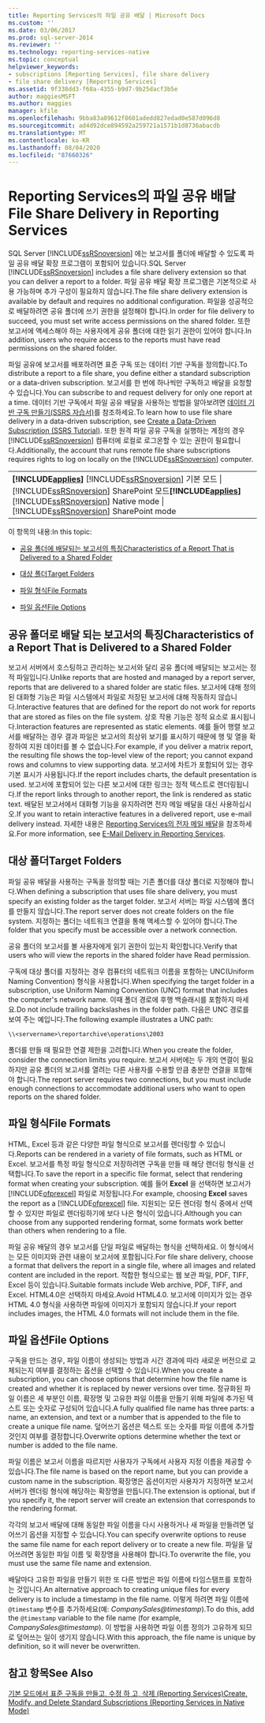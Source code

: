 ```yaml
---
title: Reporting Services의 파일 공유 배달 | Microsoft Docs
ms.custom: ''
ms.date: 03/06/2017
ms.prod: sql-server-2014
ms.reviewer: ''
ms.technology: reporting-services-native
ms.topic: conceptual
helpviewer_keywords:
- subscriptions [Reporting Services], file share delivery
- file share delivery [Reporting Services]
ms.assetid: 9f338dd3-f68a-4355-b9d7-9b25dacf3b5e
author: maggiesMSFT
ms.author: maggies
manager: kfile
ms.openlocfilehash: 9bba83a89612f8601adedd827edad0e587d096d8
ms.sourcegitcommit: ad4d92dce894592a259721a1571b1d8736abacdb
ms.translationtype: MT
ms.contentlocale: ko-KR
ms.lasthandoff: 08/04/2020
ms.locfileid: "87660326"
---
```

# <a name="file-share-delivery-in-reporting-services"></a><span data-ttu-id="17d3b-102">Reporting Services의 파일 공유 배달</span><span class="sxs-lookup"><span data-stu-id="17d3b-102">File Share Delivery in Reporting Services</span></span>
  <span data-ttu-id="17d3b-103">SQL Server [!INCLUDE[ssRSnoversion](../../includes/ssrsnoversion-md.md)] 에는 보고서를 폴더에 배달할 수 있도록 파일 공유 배달 확장 프로그램이 포함되어 있습니다.</span><span class="sxs-lookup"><span data-stu-id="17d3b-103">SQL Server [!INCLUDE[ssRSnoversion](../../includes/ssrsnoversion-md.md)] includes a file share delivery extension so that you can deliver a report to a folder.</span></span> <span data-ttu-id="17d3b-104">파일 공유 배달 확장 프로그램은 기본적으로 사용 가능하며 추가 구성이 필요하지 않습니다.</span><span class="sxs-lookup"><span data-stu-id="17d3b-104">The file share delivery extension is available by default and requires no additional configuration.</span></span> <span data-ttu-id="17d3b-105">파일을 성공적으로 배달하려면 공유 폴더에 쓰기 권한을 설정해야 합니다.</span><span class="sxs-lookup"><span data-stu-id="17d3b-105">In order for file delivery to succeed, you must set write access permissions on the shared folder.</span></span> <span data-ttu-id="17d3b-106">또한 보고서에 액세스해야 하는 사용자에게 공유 폴더에 대한 읽기 권한이 있어야 합니다.</span><span class="sxs-lookup"><span data-stu-id="17d3b-106">In addition, users who require access to the reports must have read permissions on the shared folder.</span></span>  
  
 <span data-ttu-id="17d3b-107">파일 공유에 보고서를 배포하려면 표준 구독 또는 데이터 기반 구독을 정의합니다.</span><span class="sxs-lookup"><span data-stu-id="17d3b-107">To distribute a report to a file share, you define either a standard subscription or a data-driven subscription.</span></span> <span data-ttu-id="17d3b-108">보고서를 한 번에 하나씩만 구독하고 배달을 요청할 수 있습니다.</span><span class="sxs-lookup"><span data-stu-id="17d3b-108">You can subscribe to and request delivery for only one report at a time.</span></span> <span data-ttu-id="17d3b-109">데이터 기반 구독에서 파일 공유 배달을 사용하는 방법을 알아보려면 [데이터 기반 구독 만들기&#40;SSRS 자습서&#41;](../create-a-data-driven-subscription-ssrs-tutorial.md)를 참조하세요.</span><span class="sxs-lookup"><span data-stu-id="17d3b-109">To learn how to use file share delivery in a data-driven subscription, see [Create a Data-Driven Subscription &#40;SSRS Tutorial&#41;](../create-a-data-driven-subscription-ssrs-tutorial.md).</span></span> <span data-ttu-id="17d3b-110">또한 원격 파일 공유 구독을 실행하는 계정의 경우 [!INCLUDE[ssRSnoversion](../../includes/ssrsnoversion-md.md)] 컴퓨터에 로컬로 로그온할 수 있는 권한이 필요합니다.</span><span class="sxs-lookup"><span data-stu-id="17d3b-110">Additionally, the account that runs remote file share subscriptions requires rights to log on locally on the [!INCLUDE[ssRSnoversion](../../includes/ssrsnoversion-md.md)] computer.</span></span>  
  
||  
|-|  
|<span data-ttu-id="17d3b-111">**[!INCLUDE[applies](../../includes/applies-md.md)]** [!INCLUDE[ssRSnoversion](../../includes/ssrsnoversion-md.md)] 기본 모드 &#124; [!INCLUDE[ssRSnoversion](../../includes/ssrsnoversion-md.md)] SharePoint 모드</span><span class="sxs-lookup"><span data-stu-id="17d3b-111">**[!INCLUDE[applies](../../includes/applies-md.md)]**  [!INCLUDE[ssRSnoversion](../../includes/ssrsnoversion-md.md)] Native mode &#124; [!INCLUDE[ssRSnoversion](../../includes/ssrsnoversion-md.md)] SharePoint mode</span></span>|  
  
 <span data-ttu-id="17d3b-112">이 항목의 내용:</span><span class="sxs-lookup"><span data-stu-id="17d3b-112">In this topic:</span></span>  
  
-   [<span data-ttu-id="17d3b-113">공유 폴더에 배달되는 보고서의 특징</span><span class="sxs-lookup"><span data-stu-id="17d3b-113">Characteristics of a Report That is Delivered to a Shared Folder</span></span>](#bkmk_Characteristics)  
  
-   [<span data-ttu-id="17d3b-114">대상 폴더</span><span class="sxs-lookup"><span data-stu-id="17d3b-114">Target Folders</span></span>](#bkmk_target_folders)  
  
-   [<span data-ttu-id="17d3b-115">파일 형식</span><span class="sxs-lookup"><span data-stu-id="17d3b-115">File Formats</span></span>](#bkmk_file_formats)  
  
-   [<span data-ttu-id="17d3b-116">파일 옵션</span><span class="sxs-lookup"><span data-stu-id="17d3b-116">File Options</span></span>](#bkmk_file_options)  
  
##  <a name="characteristics-of-a-report-that-is-delivered-to-a-shared-folder"></a><a name="bkmk_Characteristics"></a><span data-ttu-id="17d3b-117">공유 폴더로 배달 되는 보고서의 특징</span><span class="sxs-lookup"><span data-stu-id="17d3b-117">Characteristics of a Report That is Delivered to a Shared Folder</span></span>  
 <span data-ttu-id="17d3b-118">보고서 서버에서 호스팅하고 관리하는 보고서와 달리 공유 폴더에 배달되는 보고서는 정적 파일입니다.</span><span class="sxs-lookup"><span data-stu-id="17d3b-118">Unlike reports that are hosted and managed by a report server, reports that are delivered to a shared folder are static files.</span></span> <span data-ttu-id="17d3b-119">보고서에 대해 정의된 대화형 기능은 파일 시스템에서 파일로 저장된 보고서에 대해 작동하지 않습니다.</span><span class="sxs-lookup"><span data-stu-id="17d3b-119">Interactive features that are defined for the report do not work for reports that are stored as files on the file system.</span></span> <span data-ttu-id="17d3b-120">상호 작용 기능은 정적 요소로 표시됩니다.</span><span class="sxs-lookup"><span data-stu-id="17d3b-120">Interaction features are represented as static elements.</span></span> <span data-ttu-id="17d3b-121">예를 들어 행렬 보고서를 배달하는 경우 결과 파일은 보고서의 최상위 보기를 표시하기 때문에 행 및 열을 확장하여 지원 데이터를 볼 수 없습니다.</span><span class="sxs-lookup"><span data-stu-id="17d3b-121">For example, if you deliver a matrix report, the resulting file shows the top-level view of the report; you cannot expand rows and columns to view supporting data.</span></span> <span data-ttu-id="17d3b-122">보고서에 차트가 포함되어 있는 경우 기본 표시가 사용됩니다.</span><span class="sxs-lookup"><span data-stu-id="17d3b-122">If the report includes charts, the default presentation is used.</span></span> <span data-ttu-id="17d3b-123">보고서에 포함되어 있는 다른 보고서에 대한 링크는 정적 텍스트로 렌더링됩니다.</span><span class="sxs-lookup"><span data-stu-id="17d3b-123">If the report links through to another report, the link is rendered as static text.</span></span> <span data-ttu-id="17d3b-124">배달된 보고서에서 대화형 기능을 유지하려면 전자 메일 배달을 대신 사용하십시오.</span><span class="sxs-lookup"><span data-stu-id="17d3b-124">If you want to retain interactive features in a delivered report, use e-mail delivery instead.</span></span> <span data-ttu-id="17d3b-125">자세한 내용은 [Reporting Services의 전자 메일 배달](e-mail-delivery-in-reporting-services.md)을 참조하세요.</span><span class="sxs-lookup"><span data-stu-id="17d3b-125">For more information, see [E-Mail Delivery in Reporting Services](e-mail-delivery-in-reporting-services.md).</span></span>  
  
##  <a name="target-folders"></a><a name="bkmk_target_folders"></a><span data-ttu-id="17d3b-126">대상 폴더</span><span class="sxs-lookup"><span data-stu-id="17d3b-126">Target Folders</span></span>  
 <span data-ttu-id="17d3b-127">파일 공유 배달을 사용하는 구독을 정의할 때는 기존 폴더를 대상 폴더로 지정해야 합니다.</span><span class="sxs-lookup"><span data-stu-id="17d3b-127">When defining a subscription that uses file share delivery, you must specify an existing folder as the target folder.</span></span> <span data-ttu-id="17d3b-128">보고서 서버는 파일 시스템에 폴더를 만들지 않습니다.</span><span class="sxs-lookup"><span data-stu-id="17d3b-128">The report server does not create folders on the file system.</span></span> <span data-ttu-id="17d3b-129">지정하는 폴더는 네트워크 연결을 통해 액세스할 수 있어야 합니다.</span><span class="sxs-lookup"><span data-stu-id="17d3b-129">The folder that you specify must be accessible over a network connection.</span></span>  
  
 <span data-ttu-id="17d3b-130">공유 폴더의 보고서를 볼 사용자에게 읽기 권한이 있는지 확인합니다.</span><span class="sxs-lookup"><span data-stu-id="17d3b-130">Verify that users who will view the reports in the shared folder have Read permission.</span></span>  
  
 <span data-ttu-id="17d3b-131">구독에 대상 폴더를 지정하는 경우 컴퓨터의 네트워크 이름을 포함하는 UNC(Uniform Naming Convention) 형식을 사용합니다.</span><span class="sxs-lookup"><span data-stu-id="17d3b-131">When specifying the target folder in a subscription, use Uniform Naming Convention (UNC) format that includes the computer's network name.</span></span> <span data-ttu-id="17d3b-132">이때 폴더 경로에 후행 백슬래시를 포함하지 마세요.</span><span class="sxs-lookup"><span data-stu-id="17d3b-132">Do not include trailing backslashes in the folder path.</span></span> <span data-ttu-id="17d3b-133">다음은 UNC 경로를 보여 주는 예입니다.</span><span class="sxs-lookup"><span data-stu-id="17d3b-133">The following example illustrates a UNC path:</span></span>  
  
```  
\\<servername>\reportarchive\operations\2003  
```  
  
 <span data-ttu-id="17d3b-134">폴더를 만들 때 필요한 연결 제한을 고려합니다.</span><span class="sxs-lookup"><span data-stu-id="17d3b-134">When you create the folder, consider the connection limits you require.</span></span> <span data-ttu-id="17d3b-135">보고서 서버에는 두 개의 연결이 필요하지만 공유 폴더의 보고서를 열려는 다른 사용자를 수용할 만큼 충분한 연결을 포함해야 합니다.</span><span class="sxs-lookup"><span data-stu-id="17d3b-135">The report server requires two connections, but you must include enough connections to accommodate additional users who want to open reports on the shared folder.</span></span>  
  
##  <a name="file-formats"></a><a name="bkmk_file_formats"></a> <span data-ttu-id="17d3b-136">파일 형식</span><span class="sxs-lookup"><span data-stu-id="17d3b-136">File Formats</span></span>  
 <span data-ttu-id="17d3b-137">HTML, Excel 등과 같은 다양한 파일 형식으로 보고서를 렌더링할 수 있습니다.</span><span class="sxs-lookup"><span data-stu-id="17d3b-137">Reports can be rendered in a variety of file formats, such as HTML or Excel.</span></span> <span data-ttu-id="17d3b-138">보고서를 특정 파일 형식으로 저장하려면 구독을 만들 때 해당 렌더링 형식을 선택합니다.</span><span class="sxs-lookup"><span data-stu-id="17d3b-138">To save the report in a specific file format, select that rendering format when creating your subscription.</span></span> <span data-ttu-id="17d3b-139">예를 들어 **Excel** 을 선택하면 보고서가 [!INCLUDE[ofprexcel](../../includes/ofprexcel-md.md)] 파일로 저장됩니다.</span><span class="sxs-lookup"><span data-stu-id="17d3b-139">For example, choosing **Excel** saves the report as a [!INCLUDE[ofprexcel](../../includes/ofprexcel-md.md)] file.</span></span> <span data-ttu-id="17d3b-140">지원되는 모든 렌더링 형식 중에서 선택할 수 있지만 파일로 렌더링하기에 보다 나은 형식이 있습니다.</span><span class="sxs-lookup"><span data-stu-id="17d3b-140">Although you can choose from any supported rendering format, some formats work better than others when rendering to a file.</span></span>  
  
 <span data-ttu-id="17d3b-141">파일 공유 배달의 경우 보고서를 단일 파일로 배달하는 형식을 선택하세요. 이 형식에서는 모든 이미지와 관련 내용이 보고서에 포함됩니다.</span><span class="sxs-lookup"><span data-stu-id="17d3b-141">For file share delivery, choose a format that delivers the report in a single file, where all images and related content are included in the report.</span></span> <span data-ttu-id="17d3b-142">적합한 형식으로는 웹 보관 파일, PDF, TIFF, Excel 등이 있습니다.</span><span class="sxs-lookup"><span data-stu-id="17d3b-142">Suitable formats include Web archive, PDF, TIFF, and Excel.</span></span> <span data-ttu-id="17d3b-143">HTML4.0은 선택하지 마세요.</span><span class="sxs-lookup"><span data-stu-id="17d3b-143">Avoid HTML4.0.</span></span> <span data-ttu-id="17d3b-144">보고서에 이미지가 있는 경우 HTML 4.0 형식을 사용하면 파일에 이미지가 포함되지 않습니다.</span><span class="sxs-lookup"><span data-stu-id="17d3b-144">If your report includes images, the HTML 4.0 formats will not include them in the file.</span></span>  
  
##  <a name="file-options"></a><a name="bkmk_file_options"></a> <span data-ttu-id="17d3b-145">파일 옵션</span><span class="sxs-lookup"><span data-stu-id="17d3b-145">File Options</span></span>  
 <span data-ttu-id="17d3b-146">구독을 만드는 경우, 파일 이름이 생성되는 방법과 시간 경과에 따라 새로운 버전으로 교체되는지 여부를 결정하는 옵션을 선택할 수 있습니다.</span><span class="sxs-lookup"><span data-stu-id="17d3b-146">When you create a subscription, you can choose options that determine how the file name is created and whether it is replaced by newer versions over time.</span></span> <span data-ttu-id="17d3b-147">정규화된 파일 이름은 세 부분인 이름, 확장명 및 고유한 파일 이름을 만들기 위해 파일에 추가된 텍스트 또는 숫자로 구성되어 있습니다.</span><span class="sxs-lookup"><span data-stu-id="17d3b-147">A fully qualified file name has three parts: a name, an extension, and text or a number that is appended to the file to create a unique file name.</span></span> <span data-ttu-id="17d3b-148">덮어쓰기 옵션은 텍스트 또는 숫자를 파일 이름에 추가할 것인지 여부를 결정합니다.</span><span class="sxs-lookup"><span data-stu-id="17d3b-148">Overwrite options determine whether the text or number is added to the file name.</span></span>  
  
 <span data-ttu-id="17d3b-149">파일 이름은 보고서 이름을 따르지만 사용자가 구독에서 사용자 지정 이름을 제공할 수 있습니다.</span><span class="sxs-lookup"><span data-stu-id="17d3b-149">The file name is based on the report name, but you can provide a custom name in the subscription.</span></span> <span data-ttu-id="17d3b-150">확장명은 옵션이지만 사용자가 지정하면 보고서 서버가 렌더링 형식에 해당하는 확장명을 만듭니다.</span><span class="sxs-lookup"><span data-stu-id="17d3b-150">The extension is optional, but if you specify it, the report server will create an extension that corresponds to the rendering format.</span></span>  
  
 <span data-ttu-id="17d3b-151">각각의 보고서 배달에 대해 동일한 파일 이름을 다시 사용하거나 새 파일을 만들려면 덮어쓰기 옵션을 지정할 수 있습니다.</span><span class="sxs-lookup"><span data-stu-id="17d3b-151">You can specify overwrite options to reuse the same file name for each report delivery or to create a new file.</span></span> <span data-ttu-id="17d3b-152">파일을 덮어쓰려면 동일한 파일 이름 및 확장명을 사용해야 합니다.</span><span class="sxs-lookup"><span data-stu-id="17d3b-152">To overwrite the file, you must use the same file name and extension.</span></span>  
  
 <span data-ttu-id="17d3b-153">배달마다 고유한 파일을 만들기 위한 또 다른 방법은 파일 이름에 타임스탬프를 포함하는 것입니다.</span><span class="sxs-lookup"><span data-stu-id="17d3b-153">An alternative approach to creating unique files for every delivery is to include a timestamp in the file name.</span></span> <span data-ttu-id="17d3b-154">이렇게 하려면 파일 이름에 `@timestamp` 변수를 추가하세요(예: *CompanySales@timestamp*).</span><span class="sxs-lookup"><span data-stu-id="17d3b-154">To do this, add the `@timestamp` variable to the file name (for example, *CompanySales@timestamp*).</span></span> <span data-ttu-id="17d3b-155">이 방법을 사용하면 파일 이름 정의가 고유하게 되므로 덮어쓰는 일이 생기지 않습니다.</span><span class="sxs-lookup"><span data-stu-id="17d3b-155">With this approach, the file name is unique by definition, so it will never be overwritten.</span></span>  
  
## <a name="see-also"></a><span data-ttu-id="17d3b-156">참고 항목</span><span class="sxs-lookup"><span data-stu-id="17d3b-156">See Also</span></span>  
 [<span data-ttu-id="17d3b-157">기본 모드에서 표준 구독을 만들고, 수정 하 고, 삭제 &#40;Reporting Services&#41;</span><span class="sxs-lookup"><span data-stu-id="17d3b-157">Create, Modify, and Delete Standard Subscriptions &#40;Reporting Services in Native Mode&#41;</span></span>](create-and-manage-subscriptions-for-native-mode-report-servers.md)  
  
  
